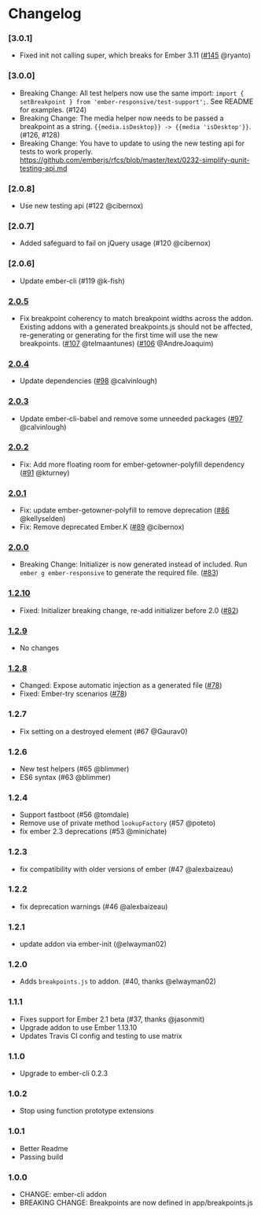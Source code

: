 # Changelog

### [3.0.1]
- Fixed init not calling super, which breaks for Ember 3.11 ([#145](https://github.com/freshbooks/ember-responsive/pull/145) @ryanto)

### [3.0.0]
- Breaking Change: All test helpers now use the same import: `import { setBreakpoint } from 'ember-responsive/test-support';`. See README for examples. (#124)
- Breaking Change: The media helper now needs to be passed a breakpoint as a string. `{{media.isDesktop}} -> {{media
  'isDesktop'}}`. (#126, #128)
- Breaking Change: You have to update to using the new testing api for tests to work properly. https://github.com/emberjs/rfcs/blob/master/text/0232-simplify-qunit-testing-api.md

### [2.0.8]
- Use new testing api (#122 @cibernox)

### [2.0.7]
- Added safeguard to fail on jQuery usage (#120 @cibernox)

### [2.0.6]
- Update ember-cli (#119 @k-fish)

### [2.0.5]
- Fix breakpoint coherency to match breakpoint widths across the addon. Existing addons with a generated breakpoints.js
  should not be affected, re-generating or generating for the first time will use the new breakpoints. 
  ([#107](https://github.com/freshbooks/ember-responsive/pull/107) @telmaantunes)
  ([#106](https://github.com/freshbooks/ember-responsive/pull/106) @AndreJoaquim)

### [2.0.4]
- Update dependencies ([#98](https://github.com/freshbooks/ember-responsive/pull/98) @calvinlough)

### [2.0.3]
- Update ember-cli-babel and remove some unneeded packages ([#97](https://github.com/freshbooks/ember-responsive/pull/97) @calvinlough)

### [2.0.2]
- Fix: Add more floating room for ember-getowner-polyfill dependency ([#91](https://github.com/freshbooks/ember-responsive/pull/91) @kturney)

### [2.0.1]
- Fix: update ember-getowner-polyfill to remove deprecation ([#86](https://github.com/freshbooks/ember-responsive/pull/86) @kellyselden)
- Fix: Remove deprecated Ember.K ([#89](https://github.com/freshbooks/ember-responsive/pull/89) @cibernox)

### [2.0.0]
- Breaking Change: Initializer is now generated instead of included. Run `ember g ember-responsive` to generate the required file. ([#83](https://github.com/freshbooks/ember-responsive/pull/83))

### [1.2.10]
- Fixed: Initializer breaking change, re-add initializer before 2.0 ([#82](https://github.com/freshbooks/ember-responsive/pull/82))

### [1.2.9]
- No changes

### [1.2.8]
- Changed: Expose automatic injection as a generated file ([#78](https://github.com/freshbooks/ember-responsive/pull/78))
- Fixed: Ember-try scenarios ([#78](https://github.com/freshbooks/ember-responsive/pull/78))

### 1.2.7

- Fix setting on a destroyed element (#67 @Gaurav0)

### 1.2.6

- New test helpers (#65 @blimmer)
- ES6 syntax (#63 @blimmer)

### 1.2.4
- Support fastboot (#56 @tomdale)
- Remove use of private method `lookupFactory` (#57 @poteto)
- fix ember 2.3 deprecations (#53 @minichate)

### 1.2.3
- fix compatibility with older versions of ember (#47 @alexbaizeau)

### 1.2.2
- fix deprecation warnings (#46 @alexbaizeau)

### 1.2.1
- update addon via ember-init (@elwayman02)

### 1.2.0
- Adds `breakpoints.js` to addon. (#40, thanks @elwayman02)

### 1.1.1
- Fixes support for Ember 2.1 beta (#37, thanks @jasonmit)
- Upgrade addon to use Ember 1.13.10
- Updates Travis CI config and testing to use matrix

### 1.1.0
- Upgrade to ember-cli 0.2.3

### 1.0.2
- Stop using function prototype extensions

### 1.0.1
- Better Readme
- Passing build
### 1.0.0

- CHANGE: ember-cli addon
- BREAKING CHANGE: Breakpoints are now defined in app/breakpoints.js

[1.2.8]: https://github.com/freshbooks/ember-responsive/compare/v1.2.7...v1.2.8
[1.2.9]: https://github.com/freshbooks/ember-responsive/compare/v1.2.8...v1.2.9
[1.2.10]: https://github.com/freshbooks/ember-responsive/compare/v1.2.9...v1.2.10
[2.0.0]: https://github.com/freshbooks/ember-responsive/compare/v1.2.10...v2.0.0
[2.0.1]: https://github.com/freshbooks/ember-responsive/compare/v2.0.0...v2.0.1
[2.0.2]: https://github.com/freshbooks/ember-responsive/compare/v2.0.1...v2.0.2
[2.0.3]: https://github.com/freshbooks/ember-responsive/compare/v2.0.2...v2.0.3
[2.0.4]: https://github.com/freshbooks/ember-responsive/compare/v2.0.3...v2.0.4
[2.0.5]: https://github.com/freshbooks/ember-responsive/compare/v2.0.4...v2.0.5
